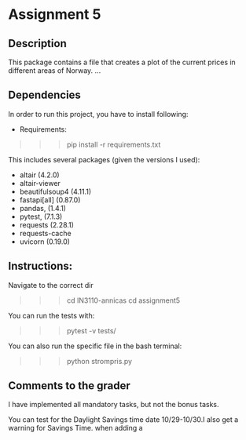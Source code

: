 
# Assignment 5

## Description
This package contains a file that creates a plot of the current prices in different areas of Norway.
...

## Dependencies

In order to run this project, you have to install following:
- Requirements:
>>> pip install -r requirements.txt

This includes several packages (given the versions I used):
- altair (4.2.0)
- altair-viewer
- beautifulsoup4 (4.11.1)
- fastapi[all] (0.87.0)
- pandas, (1.4.1)
- pytest, (7.1.3)
- requests (2.28.1)
- requests-cache
- uvicorn (0.19.0)

## Instructions:

Navigate to the correct dir
>>> cd IN3110-annicas
>>> cd assignment5

You can run the tests with:
>>> pytest -v tests/

You can also run the specific file in the bash terminal:
>>> python strompris.py

## Comments to the grader

I have implemented all mandatory tasks, but not the bonus tasks.

You can test for the Daylight Savings time date 10/29-10/30.I also get a warning for Savings Time. when adding a 

